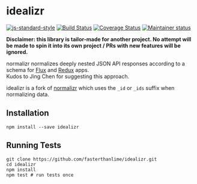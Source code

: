 # idealizr

[![js-standard-style](https://img.shields.io/badge/code%20style-standard-brightgreen.svg)](http://standardjs.com/)
[![Build Status](https://travis-ci.org/fasterthanlime/idealizr.svg?branch=master)](https://travis-ci.org/fasterthanlime/idealizr)
[![Coverage Status](https://coveralls.io/repos/github/fasterthanlime/idealizr/badge.svg?branch=master)](https://coveralls.io/github/fasterthanlime/idealizr?branch=master)
[![Maintainer status](https://img.shields.io/badge/maintained%3F-no!-red.svg?style=flat)](https://twitter.com/fasterthanlime/status/706856384835485696)

**Disclaimer: this library is tailor-made for another project. No attempt will be made
to spin it into its own project / PRs with new features will be ignored.**

normalizr normalizes deeply nested JSON API responses according to a schema for [Flux](https://facebook.github.io/flux) and [Redux](http://rackt.github.io/redux) apps.  
Kudos to Jing Chen for suggesting this approach.

idealizr is a fork of [normalizr](https://github.com/gaearon/normalizr) which uses the `_id` or `_ids` suffix when
normalizing data.

## Installation

```
npm install --save idealizr
```

## Running Tests

```
git clone https://github.com/fasterthanlime/idealizr.git
cd idealizr
npm install
npm test # run tests once
```
